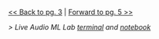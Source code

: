 

[<< Back to pg. 3](https://github.com/hipstas/aapb-july-2017-demo/blob/master/03_attk.utils_demo.ipynb) \| [Forward to pg. 5 >>](https://github.com/hipstas/aapb-july-2017-demo/blob/master/05_Design_and_Train__AAPB_test_tone.ipynb)


*\> Live Audio ML Lab [terminal](http://138.68.247.106:8888/terminals/1) and [notebook](http://138.68.247.106:8888/notebooks/Untitled.ipynb?kernel_name=python2)*
